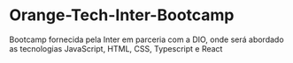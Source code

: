 # Orange-Tech-Inter-Bootcamp
Bootcamp fornecida pela Inter em parceria com a DIO, onde será abordado as tecnologias JavaScript, HTML, CSS, Typescript e React
